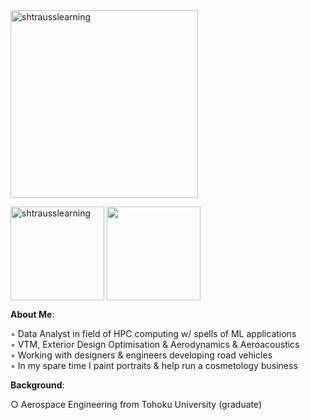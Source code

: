 <img align="center" height="300em" src="https://i.imgur.com/tPQYo8K.png" alt="shtrausslearning"/> 

<img align="center" height="150em" src="https://github-readme-streak-stats.herokuapp.com/?user=shtrausslearning&theme=ayu-mirage" alt="shtrausslearning"/> <img align="center" height="150em" src="https://github-readme-stats.anuraghazra1.vercel.app/api/top-langs/?username=shtrausslearning&layout=compact&theme=ayu-mirage"/>

<b>About Me</b>:

◦ Data Analyst in field of HPC computing w/ spells of ML applications <br>
◦ VTM, Exterior Design Optimisation & Aerodynamics & Aeroacoustics <br>
◦ Working with designers & engineers developing road vehicles <br>
◦ In my spare time I paint portraits & help run a cosmetology business <br>

<b>Background</b>: <br>

○ Aerospace Engineering from Tohoku University (graduate)
